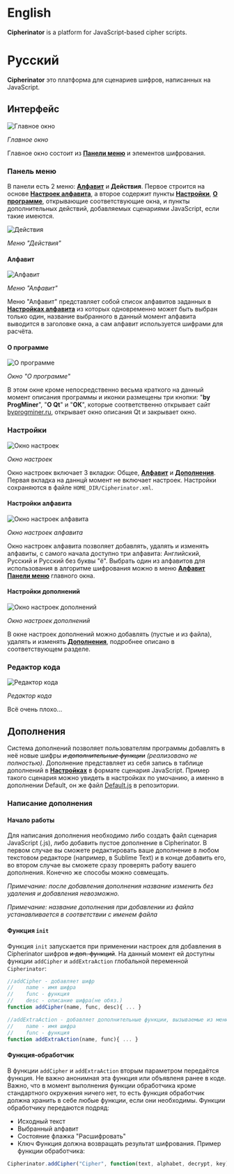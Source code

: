 # English
**Cipherinator** is a platform for JavaScript-based cipher scripts.

# Русский
**Cipherinator** это платформа для сценариев шифров, написанных на JavaScript.

## Интерфейс
![Главное окно](http://byprogminer.ru/Cipherinator/main.png)

*Главное окно*

Главное окно состоит из [**Панели меню**](#Панель-меню) и элементов шифрования.

### Панель меню
В панели есть 2 меню: [**Алфавит**](#Алфавит) и **Действия**. Первое строится на основе [**Настроек алфавита**](#Настройки-алфавита), а второе содержит пункты [**Настройки**](#Настройки), [**О программе**](#О-программе), открывающие соответствующие окна, и пункты дополнительных действий, добавляемых сценариями JavaScript, если такие имеются.

![Действия](http://byprogminer.ru/Cipherinator/actions.png)

*Меню "Действия"*
#### Алфавит
![Алфавит](http://byprogminer.ru/Cipherinator/alphabet.png)

*Меню "Алфавит"*

Меню "Алфавит" представляет собой список алфавитов заданных в [**Настройках алфавита**](#Настройки-алфавита) из которых одновременно может быть выбран только один, название выбранного в данный момент алфавита выводится в заголовке окна, а сам алфавит используется шифрами для расчёта.

#### О программе
![О программе](http://byprogminer.ru/Cipherinator/about.png)

*Окно "О программе"*

В этом окне кроме непосредственно весьма краткого на данный момент описания программы и иконки размещены три кнопки: "**by ProgMiner**", "**О Qt**" и "**ОК**", которые соответственно открывает сайт [byprogminer.ru](http://byprogminer.ru/), открывает окно описания Qt и закрывает окно.

### Настройки
![Окно настроек](http://byprogminer.ru/Cipherinator/settings-general.png)

*Окно настроек*

Окно настроек включает 3 вкладки: Общее, [**Алфавит**](#Настройки-алфавита) и [**Дополнения**](#Настройки-дополнений). Первая вкладка на даннцй момент не включает настроек. Настройки сохраняются в файле `HOME_DIR/Cipherinator.xml`.

#### Настройки алфавита
![Окно настроек алфавита](http://byprogminer.ru/Cipherinator/settings-alphabet.png)

*Окно настроек алфавита*

Окно настроек алфавита позволяет добавлять, удалять и изменять алфавиты, с самого начала доступно три алфавита: Английский, Русский и Русский без буквы "ё". Выбрать один из алфавитов для использования в алгоритме шифрования можно в меню [**Алфавит**](#Алфавит) [**Панели меню**](#Панель-меню) главного окна.

#### Настройки дополнений
![Окно настроек дополнений](http://byprogminer.ru/Cipherinator/settings-plugins.png)

*Окно настроек дополнений*

В окне настроек дополнений можно добавлять (пустые и из файла), удалять и изменять [**Дополнения**](#Дополнения), подробнее описано в соответствующем разделе.

### Редактор кода
![Редактор кода](http://byprogminer.ru/Cipherinator/editor.png)

*Редактор кода*

Всё очень плохо...

## Дополнения
Система дополнений позволяет пользователям программы добавлять в неё новые шифры *~~и дополнительные функции~~ (реализовано не полностью)*. Дополнение представляет из себя запись в таблице дополнений в [**Настройках**](#Настройки-дополнений) в формате сценария JavaScript. Пример такого сценария можно увидеть в настройках по умочанию, а именно в дополнении Default, он же файл [Default.js](https://github.com/ProgMiner/Cipherinator/blob/master/Default.js) в репозитории.

### Написание дополнения
#### Начало работы
Для написания дополнения необходимо либо создать файл сценария JavaScript (.js), либо добавить пустое дополнение в Cipherinator. В первом случае вы сможете редактировать ваше дополнение в любом текстовом редакторе (например, в Sublime Text) и в конце добавить его, во втором случае вы сможете сразу проверять работу вашего дополнения. Конечно же способы можно совмещать.

*Примечание: после добавления дополнения название изменить без удаления и добавления невозможно.*

*Примечание: название дополнения при добавлении из файла устанавливается в соответствии с именем файла*

#### Функция `init`
Функция `init` запускается при применении настроек для добавления в Cipherinator шифров ~~и доп. функций~~. На данный момент ей доступны функции `addCipher` и `addExtraAction` глобальной переменной `Cipherinator`:

```js
//addCipher - добавляет шифр
//    name - имя шифра
//    func - функция
//    desc - описание шифра(не обяз.)
function addCipher(name, func, desc){ ... }

//addExtraAction - добавляет дополнительные функции, вызываемые из меню Действия (реализованно не до конца)
//    name - имя шифра
//    func - функция
function addExtraAction(name, func){ ... }
```

#### Функция-обработчик
В функции `addCipher` и `addExtraAction` вторым параметром передаётся функция. Не важно анонимная эта функция или объявленя ранее в коде. Важно, что в момент выполнения функции обработчика кроме стандартного окружения ничего нет, то есть функция обработчик должна хранить в себе любые функции, если они необходимы. Функции обработчику передаются подряд:
* Исходный текст
* Выбранный алфавит
* Состояние флажка "Расшифровать"
* Ключ
Функция должна возвращать результат шифрования. Пример функции обработчика:

```js
Cipherinator.addCipher("Cipher", function(text, alphabet, decrypt, key){return "Text: " + text + "\nAlphabet: " + alphabet + "\nDecrypt: " + decrypt + "\nKey: " + key;}, "Description");
```
